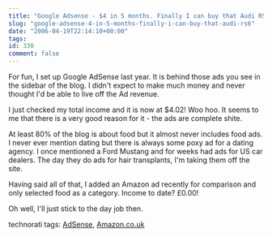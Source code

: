 ```yaml
---
title: "Google Adsense - $4 in 5 months. Finally I can buy that Audi RS6"
slug: "google-adsense-4-in-5-months-finally-i-can-buy-that-audi-rs6"
date: "2006-04-19T22:14:10+00:00"
tags:
id: 330
comment: false
---
```


For fun, I set up Google AdSense last year. It is behind those ads you see in the sidebar of the blog. I didn't expect to make much money and never thought I'd be able to live off the Ad revenue.

I just checked my total income  and it is now at $4.02! Woo hoo. It seems to me that there is a very good reason for it - the ads are complete shite.

At least 80% of the blog is about food but it almost never includes food ads. I never ever mention dating but there is always some poxy ad for a dating agency. I once mentioned a Ford Mustang and for weeks had ads for US car dealers. The day they do ads for hair transplants, I'm taking them off the site.

Having said all of that, I added an Amazon ad recently for comparison and only selected food as a category. Income to date? £0.00!

Oh well, I'll just stick to the day job then.

<!-- technorati tags begin -->

technorati tags: [AdSense](http://technorati.com/tag/AdSense), [Amazon.co.uk](http://technorati.com/tag/Amazon.co.uk)

<!-- technorati tags end -->
